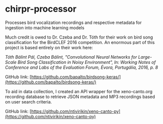 # chirpr-processor

Processes bird vocalization recordings and respective metadata for ingestion into machine learning models

Much credit is owed to Dr. Czeba and Dr. Tóth for their work on bird song classification for the BirdCLEF 2016 competition. An enormous part of this project is based entirely on their work here:

*Tóth Bálint Pál, Czeba Bálint,
"Convolutional Neural Networks for Large-Scale Bird Song Classification in Noisy Environment",
In: Working Notes of Conference and Labs of the Evaluation Forum, Évora, Portugália, 2016, p. 8*

GitHub link: [https://github.com/bapalto/birdsong-keras/](https://github.com/bapalto/birdsong-keras/)

To aid in data collection, I created an API wrapper for the xeno-canto.org recording database to retrieve JSON metadata and MP3 recordings based on user search criteria.

GitHub link: [https://github.com/ntivirikin/xeno-canto-py](https://github.com/ntivirikin/xeno-canto-py)
